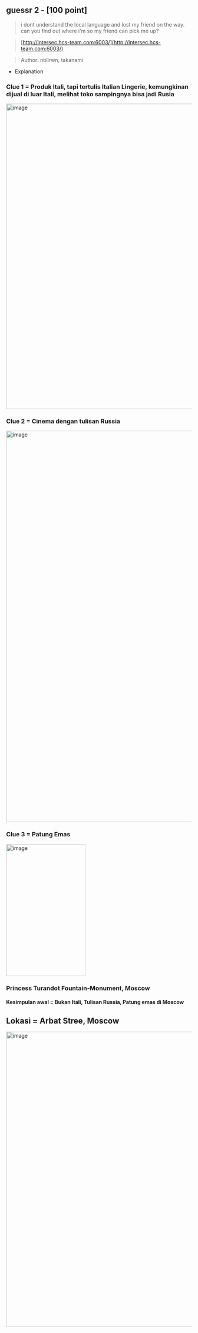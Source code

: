 ## guessr 2 - [100 point]


> i dont understand the local language and lost my friend on the way. can you find out where i'm so my friend can pick me up?

> [http://intersec.hcs-team.com:6003/](http://intersec.hcs-team.com:6003/)

> Author: nblirwn, takanami

- Explanation
### Clue 1 = Produk Itali, tapi tertulis Italian Lingerie, kemungkinan dijual di luar Itali, melihat toko sampingnya bisa jadi Rusia
<img width="754" height="827" alt="image" src="https://github.com/user-attachments/assets/e1204e75-86ab-496a-945c-3511f59a4087" />


### Clue 2 = Cinema dengan tulisan Russia
<img width="1470" height="1060" alt="image" src="https://github.com/user-attachments/assets/3d0ca0e7-8a6d-4097-978b-f13dd7c3d435" />


### Clue 3 = Patung Emas
<img width="215" height="357" alt="image" src="https://github.com/user-attachments/assets/2080c9c2-550b-48fb-8168-875ef0ae5ce2" />

### Princess Turandot Fountain-Monument, Moscow

#### Kesimpulan awal = Bukan Itali, Tulisan Russia, Patung emas di Moscow


## Lokasi = Arbat Stree, Moscow
<img width="1285" height="799" alt="image" src="https://github.com/user-attachments/assets/8bfc6e15-6c96-41df-8a0b-8f9e5de9ec90" />








  <br>
  <br>

